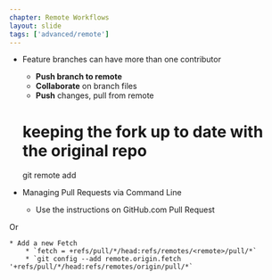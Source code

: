 ```yaml
---
chapter: Remote Workflows
layout: slide
tags: ['advanced/remote']
---
```

 
* Feature branches can have more than one contributor
    * __Push branch to remote__
    * __Collaborate__ on branch files
    * __Push__ changes, pull from remote 


    # keeping the fork up to date with the original repo
    git remote add <remote-name> <original-repo>

* Managing Pull Requests via Command Line
    * Use the instructions on GitHub.com Pull Request

Or

    * Add a new Fetch
        * `fetch = +refs/pull/*/head:refs/remotes/<remote>/pull/*`
        * `git config --add remote.origin.fetch '+refs/pull/*/head:refs/remotes/origin/pull/*`